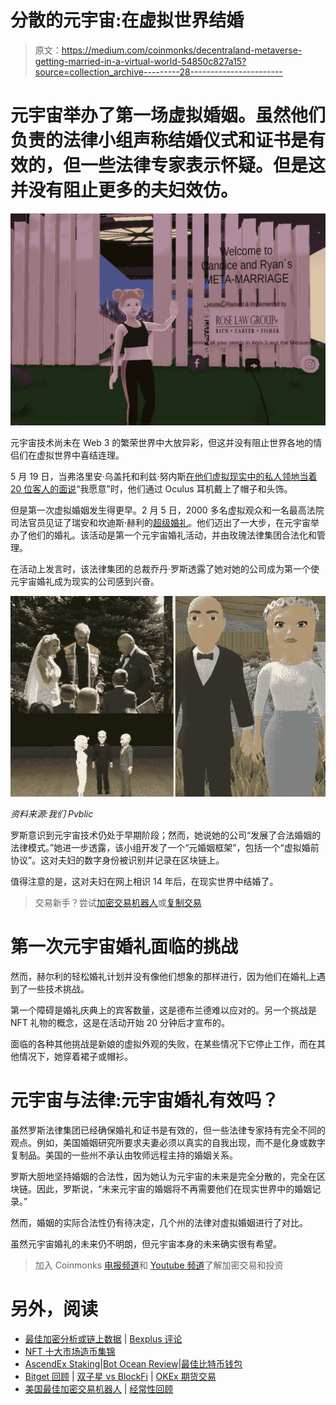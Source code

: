 # 分散的元宇宙:在虚拟世界结婚

> 原文：<https://medium.com/coinmonks/decentraland-metaverse-getting-married-in-a-virtual-world-54850c827a15?source=collection_archive---------28----------------------->

# 元宇宙举办了第一场虚拟婚姻。虽然他们负责的法律小组声称结婚仪式和证书是有效的，但一些法律专家表示怀疑。但是这并没有阻止更多的夫妇效仿。

![](img/1362e906f01e4ff91509158385a03539.png)

元宇宙技术尚未在 Web 3 的繁荣世界中大放异彩，但这并没有阻止世界各地的情侣们在虚拟世界中喜结连理。

5 月 19 日，当弗洛里安·乌盖托和利兹·努内斯[在他们虚拟现实中的私人领地当着 20 位客人的面说](https://www.thenationalnews.com/lifestyle/family/2022/05/18/everything-you-need-to-know-about-the-uaes-first-metaverse-wedding/)“我愿意”时，他们通过 Oculus 耳机戴上了帽子和头饰。

但是第一次虚拟婚姻发生得更早。2 月 5 日，2000 多名虚拟观众和一名最高法院司法官员见证了瑞安和坎迪斯·赫利的[超级婚礼](https://cointelegraph.com/news/meta-marriage-decentraland-hosts-first-metaverse-wedding)。他们迈出了一大步，在元宇宙举办了他们的婚礼。该活动是第一个元宇宙婚礼活动，并由玫瑰法律集团合法化和管理。

在活动上发言时，该法律集团的总裁乔丹·罗斯透露了她对她的公司成为第一个使元宇宙婚礼成为现实的公司感到兴奋。

![](img/ffe92f56b0493459b98da63f7cf87077.png)

*资料来源:我们 Pvblic*

罗斯意识到元宇宙技术仍处于早期阶段；然而，她说她的公司“发展了合法婚姻的法律模式。”她进一步透露，该小组开发了一个“元婚姻框架”，包括一个“虚拟婚前协议”。这对夫妇的数字身份被识别并记录在区块链上。

值得注意的是，这对夫妇在网上相识 14 年后，在现实世界中结婚了。

> 交易新手？尝试[加密交易机器人](/coinmonks/crypto-trading-bot-c2ffce8acb2a)或[复制交易](/coinmonks/top-10-crypto-copy-trading-platforms-for-beginners-d0c37c7d698c)

# 第一次元宇宙婚礼面临的挑战

然而，赫尔利的轻松婚礼计划并没有像他们想象的那样进行，因为他们在婚礼上遇到了一些技术挑战。

第一个障碍是婚礼庆典上的宾客数量，这是德布兰德难以应对的。另一个挑战是 NFT 礼物的概念，这是在活动开始 20 分钟后才宣布的。

面临的各种其他挑战是新娘的虚拟外观的失败，在某些情况下它停止工作，而在其他情况下，她穿着裙子或帽衫。

# 元宇宙与法律:元宇宙婚礼有效吗？

虽然罗斯法律集团已经确保婚礼和证书是有效的，但一些法律专家持有完全不同的观点。例如，美国婚姻研究所要求夫妻必须以真实的自我出现，而不是化身或数字复制品。美国的一些州不承认由牧师远程主持的婚姻关系。

罗斯大胆地坚持婚姻的合法性，因为她认为元宇宙的未来是完全分散的，完全在区块链。因此，罗斯说，“未来元宇宙的婚姻将不再需要他们在现实世界中的婚姻记录。”

然而，婚姻的实际合法性仍有待决定，几个州的法律对虚拟婚姻进行了对比。

虽然元宇宙婚礼的未来仍不明朗，但元宇宙本身的未来确实很有希望。

> 加入 Coinmonks [电报频道](https://t.me/coincodecap)和 [Youtube 频道](https://www.youtube.com/c/coinmonks/videos)了解加密交易和投资

# 另外，阅读

*   [最佳加密分析或链上数据](https://coincodecap.com/blockchain-analytics) | [Bexplus 评论](https://coincodecap.com/bexplus-review)
*   [NFT 十大市场造币集锦](https://coincodecap.com/nft-marketplaces)
*   [AscendEx Staking](https://coincodecap.com/ascendex-staking)|[Bot Ocean Review](https://coincodecap.com/bot-ocean-review)|[最佳比特币钱包](https://coincodecap.com/bitcoin-wallets-india)
*   [Bitget 回顾](https://coincodecap.com/bitget-review) | [双子星 vs BlockFi](https://coincodecap.com/gemini-vs-blockfi) | [OKEx 期货交易](https://coincodecap.com/okex-futures-trading)
*   [美国最佳加密交易机器人](https://coincodecap.com/crypto-trading-bots-in-the-us) | [经常性回顾](https://coincodecap.com/changelly-review)